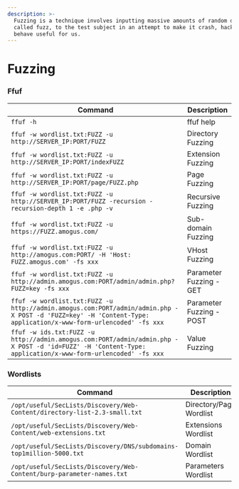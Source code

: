```yaml
---
description: >-
  Fuzzing is a technique involves inputting massive amounts of random data,
  called fuzz, to the test subject in an attempt to make it crash, hack or
  behave useful for us.
---
```


# Fuzzing

### Ffuf

| **Command**                                                                                                                                                    | **Description**          |
| -------------------------------------------------------------------------------------------------------------------------------------------------------------- | ------------------------ |
| `ffuf -h`                                                                                                                                                      | ffuf help                |
| `ffuf -w wordlist.txt:FUZZ -u http://SERVER_IP:PORT/FUZZ`                                                                                                      | Directory Fuzzing        |
| `ffuf -w wordlist.txt:FUZZ -u http://SERVER_IP:PORT/indexFUZZ`                                                                                                 | Extension Fuzzing        |
| `ffuf -w wordlist.txt:FUZZ -u http://SERVER_IP:PORT/page/FUZZ.php`                                                                                             | Page Fuzzing             |
| `ffuf -w wordlist.txt:FUZZ -u http://SERVER_IP:PORT/FUZZ -recursion -recursion-depth 1 -e .php -v`                                                             | Recursive Fuzzing        |
| `ffuf -w wordlist.txt:FUZZ -u https://FUZZ.amogus.com/`                                                                                                        | Sub-domain Fuzzing       |
| `ffuf -w wordlist.txt:FUZZ -u http://amogus.com:PORT/ -H 'Host: FUZZ.amogus.com' -fs xxx`                                                                      | VHost Fuzzing            |
| `ffuf -w wordlist.txt:FUZZ -u http://admin.amogus.com:PORT/admin/admin.php?FUZZ=key -fs xxx`                                                                   | Parameter Fuzzing - GET  |
| `ffuf -w wordlist.txt:FUZZ -u http://admin.amogus.com:PORT/admin/admin.php -X POST -d 'FUZZ=key' -H 'Content-Type: application/x-www-form-urlencoded' -fs xxx` | Parameter Fuzzing - POST |
| `ffuf -w ids.txt:FUZZ -u http://admin.amogus.com:PORT/admin/admin.php -X POST -d 'id=FUZZ' -H 'Content-Type: application/x-www-form-urlencoded' -fs xxx`       | Value Fuzzing            |

### Wordlists

| **Command**                                                               | **Description**         |
| ------------------------------------------------------------------------- | ----------------------- |
| `/opt/useful/SecLists/Discovery/Web-Content/directory-list-2.3-small.txt` | Directory/Page Wordlist |
| `/opt/useful/SecLists/Discovery/Web-Content/web-extensions.txt`           | Extensions Wordlist     |
| `/opt/useful/SecLists/Discovery/DNS/subdomains-top1million-5000.txt`      | Domain Wordlist         |
| `/opt/useful/SecLists/Discovery/Web-Content/burp-parameter-names.txt`     | Parameters Wordlist     |
